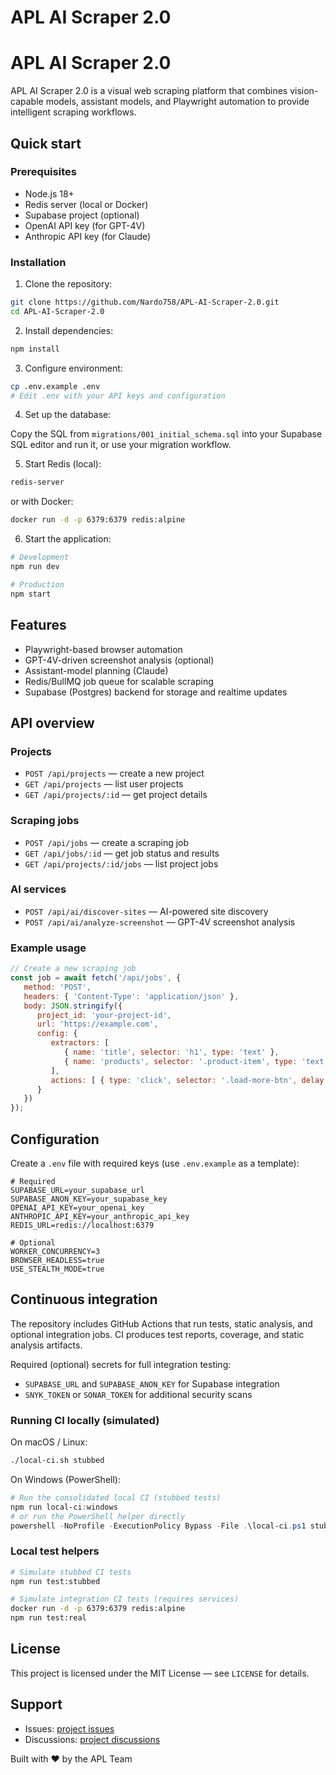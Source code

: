 # APL AI Scraper 2.0
# APL AI Scraper 2.0
APL AI Scraper 2.0 is a visual web scraping platform that combines
vision-capable models, assistant models, and Playwright automation to
provide intelligent scraping workflows.
 

## Quick start

### Prerequisites

- Node.js 18+
- Redis server (local or Docker)
- Supabase project (optional)
- OpenAI API key (for GPT-4V)
- Anthropic API key (for Claude)

### Installation

1. Clone the repository:

```bash
git clone https://github.com/Nardo758/APL-AI-Scraper-2.0.git
cd APL-AI-Scraper-2.0
```

2. Install dependencies:

```bash
npm install
```

3. Configure environment:

```bash
cp .env.example .env
# Edit .env with your API keys and configuration
```

4. Set up the database:

Copy the SQL from `migrations/001_initial_schema.sql` into your
Supabase SQL editor and run it, or use your migration workflow.

5. Start Redis (local):

```bash
redis-server
```

or with Docker:

```bash
docker run -d -p 6379:6379 redis:alpine
```

6. Start the application:

```bash
# Development
npm run dev

# Production
npm start
```

## Features

- Playwright-based browser automation
- GPT-4V-driven screenshot analysis (optional)
- Assistant-model planning (Claude)
- Redis/BullMQ job queue for scalable scraping
- Supabase (Postgres) backend for storage and realtime updates

## API overview

### Projects

- `POST /api/projects` — create a new project
- `GET /api/projects` — list user projects
- `GET /api/projects/:id` — get project details

### Scraping jobs

- `POST /api/jobs` — create a scraping job
- `GET /api/jobs/:id` — get job status and results
- `GET /api/projects/:id/jobs` — list project jobs

### AI services

- `POST /api/ai/discover-sites` — AI-powered site discovery
- `POST /api/ai/analyze-screenshot` — GPT-4V screenshot analysis

### Example usage

```javascript
// Create a new scraping job
const job = await fetch('/api/jobs', {
   method: 'POST',
   headers: { 'Content-Type': 'application/json' },
   body: JSON.stringify({
      project_id: 'your-project-id',
      url: 'https://example.com',
      config: {
         extractors: [
            { name: 'title', selector: 'h1', type: 'text' },
            { name: 'products', selector: '.product-item', type: 'text', multiple: true }
         ],
         actions: [ { type: 'click', selector: '.load-more-btn', delay: 1000 } ]
      }
   })
});
```

## Configuration

Create a `.env` file with required keys (use `.env.example` as a
template):

```env
# Required
SUPABASE_URL=your_supabase_url
SUPABASE_ANON_KEY=your_supabase_key
OPENAI_API_KEY=your_openai_key
ANTHROPIC_API_KEY=your_anthropic_api_key
REDIS_URL=redis://localhost:6379

# Optional
WORKER_CONCURRENCY=3
BROWSER_HEADLESS=true
USE_STEALTH_MODE=true
```

## Continuous integration

The repository includes GitHub Actions that run tests, static
analysis, and optional integration jobs. CI produces test reports,
coverage, and static analysis artifacts.

Required (optional) secrets for full integration testing:

- `SUPABASE_URL` and `SUPABASE_ANON_KEY` for Supabase integration
- `SNYK_TOKEN` or `SONAR_TOKEN` for additional security scans

### Running CI locally (simulated)

On macOS / Linux:

```bash
./local-ci.sh stubbed
```

On Windows (PowerShell):

```powershell
# Run the consolidated local CI (stubbed tests)
npm run local-ci:windows
# or run the PowerShell helper directly
powershell -NoProfile -ExecutionPolicy Bypass -File .\local-ci.ps1 stubbed
```

### Local test helpers

```bash
# Simulate stubbed CI tests
npm run test:stubbed

# Simulate integration CI tests (requires services)
docker run -d -p 6379:6379 redis:alpine
npm run test:real
```

## License

This project is licensed under the MIT License — see `LICENSE` for
details.

## Support

- Issues: [project issues](https://github.com/Nardo758/APL-AI-Scraper-2.0/issues)
- Discussions: [project discussions](https://github.com/Nardo758/APL-AI-Scraper-2.0/discussions)

Built with ❤️ by the APL Team

````

